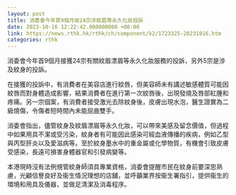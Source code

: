 ```yaml
---
layout: post
title: 消委會今年首9個月收24宗涉紋眉等永久化妝投訴
date: 2023-10-16 12:22:42.000000000 +08:00
link: https://news.rthk.hk/rthk/ch/component/k2/1723325-20231016.htm
categories: rthk
---
```


消委會今年首9個月接獲24宗有關紋眉漂眉等永久化妝服務的投訴，另外5宗是涉及紋身的投訴。

在接獲的投訴中，有消費者在美容店進行紋唇，但美容師未有講述敏感體質可能因紋唇而對身體造成影響，結果消費者在進行第一次紋唇後，出現發燒及唇部紅腫和疼痛。另一宗個案，有消費者接受激光去除紋身後，皮膚出現水泡，醫生證實為二級燒傷，令傷者短時間內未能屈曲雙手。   

消委會指出，儘管紋身及紋眉漂眉等永久化妝，可以帶來美感及留念價值，但過程中如果用具不潔或受污染，紋身者有可能因此感染可經血液傳播的疾病，例如乙型與丙型肝炎以及愛滋病等。至於紋身墨水中的重金屬或化學物質，有機會引致皮膚受感染，長遠可損害身體器官和引發病變等。

本港現時沒有法例規管紋身師須具專業資格，消委會提醒市民在紋身前要深思熟慮，光顧信譽良好及衞生情況理想的店舖，並呼籲業界按衞生署指引，提供衞生的環境和用具及儀器，並做足清潔及消毒程序。
